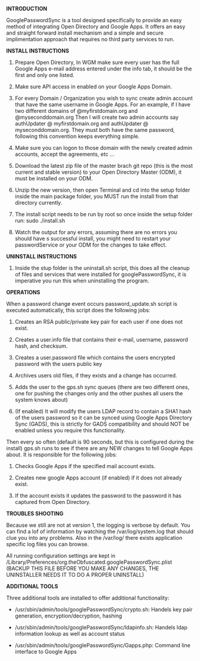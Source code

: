 **INTRODUCTION**

GooglePasswordSync is a tool designed specifically to provide an easy method of integrating Open Directory and Google Apps. It offers an easy and straight forward install mechanism and a simple and secure implimentation approach that requires no third party services to run.

**INSTALL INSTRUCTIONS**

1. Prepare Open Directory, In WGM make sure every user has the full Google Apps e-mail address entered under the info tab, it should be the first and only one listed.

2. Make sure API access in enabled on your Google Apps Domain.

3. For every Domain / Organization you wish to sync create admin account that have the same username in Google Apps. For an example, if I have two different domains of @myfirstdomain.org and @myseconddomain.org Then I will create two admin accounts say authUpdater @ myfirstdomain.org and authUpdater @ myseconddomain.org. They must both have the same password, following this convention keeps everything simple.

4. Make sure you can logon to those domain with the newly created admin accounts, accept the agreements, etc ...

5. Download the latest zip file of the master brach git repo (this is the most current and stable version) to your Open Directory Master (ODM), it must be installed on your ODM.

6. Unzip the new version, then open Terminal and cd into the setup folder inside the main package folder, you MUST run the install from that directory currently.

7. The install script needs to be run by root so once inside the setup folder run: sudo ./install.sh

8. Watch the output for any errors, assuming there are no errors you should have s successful install, you might need to restart your passwordService or your ODM for the changes to take effect.


**UNINSTALL INSTRUCTIONS**

1. Inside the stup folder is the uninstall.sh script, this does all the cleanup of files and services that were installed for googlePasswordSync, it is imperative you run this when uninstalling the program.


**OPERATIONS**

When a password change event occurs password_update.sh script is executed automatically, this script does the following jobs:
1. Creates an RSA public/private key pair for each user if one does not exist.

2. Creates a user.info file that contains their e-mail, username, password hash, and checksum.

3. Creates a user.password file which contains the users encrypted password with the users public key

4. Archives users old files, if they exists and a change has occurred.

5. Adds the user to the gps.sh sync queues (there are two different ones, one for pushing the changes only and the other pushes all users the system knows about)

6. (If enabled) It will modify the users LDAP record to contain a SHA1 hash of the users password so it can be synced using Google Apps Directory Sync (GADS), this is strictly for GADS compatibility and should NOT be enabled unless you require this functionality.

Then every so often (default is 90 seconds, but this is configured during the install) gps.sh runs to see if there are any NEW changes to tell Google Apps about. It is responsible for the following jobs:
1. Checks Google Apps if the specified mail account exists.

2. Creates new google Apps account (if enabled) if it does not already exist.

3. If the account exists it updates the password to the password it has captured from Open Directory.


**TROUBLES SHOOTING**

Because we still are not at version 1, the logging is verbose by default. You can find a lof of information by watching the /var/log/system.log that should clue you into any problems. Also in the /var/log/ there exists application specific log files you can browse.

All running configuration settings are kept in /Library/Preferences/org.theObfuscated.googlePasswordSync.plist
(BACKUP THIS FILE BEFORE YOU MAKE ANY CHANGES, THE UNINSTALLER NEEDS IT TO DO A PROPER UNINSTALL)


**ADDITIONAL TOOLS**

Three additional tools are installed to offer additional functionality:
- /usr/sbin/admin/tools/googlePasswordSync/crypto.sh: Handels key pair generation, encryption/decryption, hashing

- /usr/sbin/admin/tools/googlePasswordSync/ldapinfo.sh: Handels ldap information lookup as well as account status

- /usr/sbin/admin/tools/googlePasswordSync/Gapps.php: Command line interface to Google Apps



